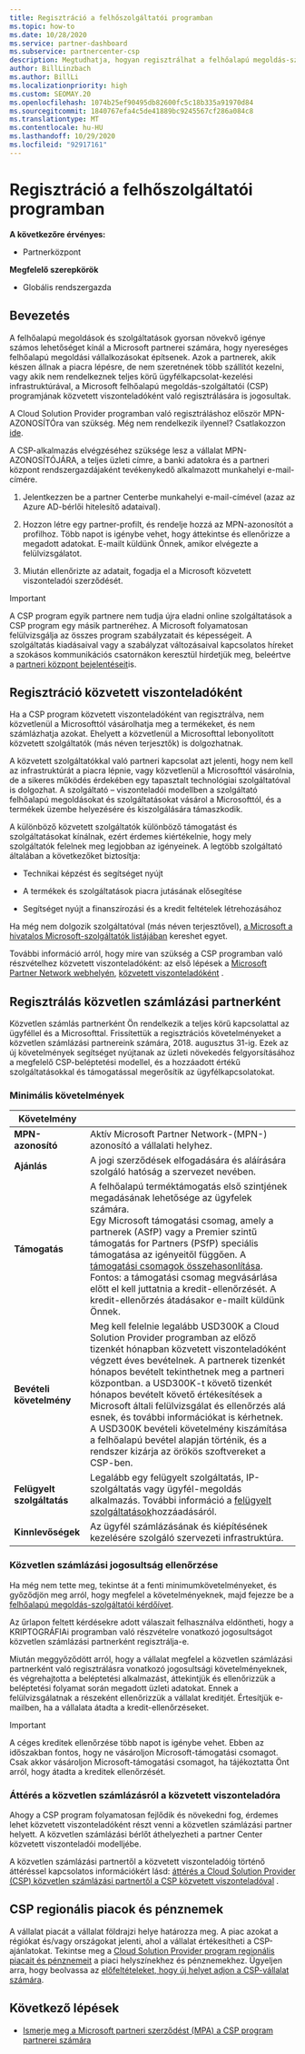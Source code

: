 ```yaml
---
title: Regisztráció a felhőszolgáltatói programban
ms.topic: how-to
ms.date: 10/28/2020
ms.service: partner-dashboard
ms.subservice: partnercenter-csp
description: Megtudhatja, hogyan regisztrálhat a felhőalapú megoldás-szolgáltatói (CSP) program értékesítési modelljére, amely a legmegfelelőbb a vállalata számára, mint például a közvetett viszonteladó vagy a Direct-Bill partner.
author: BillLinzbach
ms.author: BillLi
ms.localizationpriority: high
ms.custom: SEOMAY.20
ms.openlocfilehash: 1074b25ef90495db82600fc5c18b335a91970d84
ms.sourcegitcommit: 1840767efa4c5de41889bc9245567cf286a084c8
ms.translationtype: MT
ms.contentlocale: hu-HU
ms.lasthandoff: 10/29/2020
ms.locfileid: "92917161"
---
```

# <a name="enroll-in-the-cloud-solution-provider-program"></a>Regisztráció a felhőszolgáltatói programban

**A következőre érvényes:**

- Partnerközpont  

**Megfelelő szerepkörök**

- Globális rendszergazda

## <a name="get-started"></a>Bevezetés

A felhőalapú megoldások és szolgáltatások gyorsan növekvő igénye számos lehetőséget kínál a Microsoft partnerei számára, hogy nyereséges felhőalapú megoldási vállalkozásokat építsenek. Azok a partnerek, akik készen állnak a piacra lépésre, de nem szeretnének több szállítót kezelni, vagy akik nem rendelkeznek teljes körű ügyfélkapcsolat-kezelési infrastruktúrával, a Microsoft felhőalapú megoldás-szolgáltatói (CSP) programjának közvetett viszonteladóként való regisztrálására is jogosultak.

A Cloud Solution Provider programban való regisztráláshoz először MPN-AZONOSÍTÓra van szükség. Még nem rendelkezik ilyennel? Csatlakozzon [ide](https://partner.microsoft.com/).

A CSP-alkalmazás elvégzéséhez szüksége lesz a vállalat MPN-AZONOSÍTÓJÁRA, a teljes üzleti címre, a banki adatokra és a partneri központ rendszergazdájaként tevékenykedő alkalmazott munkahelyi e-mail-címére.

1. Jelentkezzen be a partner Centerbe munkahelyi e-mail-címével (azaz az Azure AD-bérlői hitelesítő adataival).

2. Hozzon létre egy partner-profilt, és rendelje hozzá az MPN-azonosítót a profilhoz.
Több napot is igénybe vehet, hogy áttekintse és ellenőrizze a megadott adatokat. E-mailt küldünk Önnek, amikor elvégezte a felülvizsgálatot.

3. Miután ellenőrizte az adatait, fogadja el a Microsoft közvetett viszonteladói szerződését.

> [!IMPORTANT]  
> A CSP program egyik partnere nem tudja újra eladni online szolgáltatások a CSP program egy másik partneréhez. A Microsoft folyamatosan felülvizsgálja az összes program szabályzatait és képességeit. A szolgáltatás kiadásaival vagy a szabályzat változásaival kapcsolatos híreket a szokásos kommunikációs csatornákon keresztül hirdetjük meg, beleértve a [partneri központ bejelentéseit](announcements/index.md)is.

## <a name="enroll-as-an-indirect-reseller"></a>Regisztráció közvetett viszonteladóként

Ha a CSP program közvetett viszonteladóként van regisztrálva, nem közvetlenül a Microsofttól vásárolhatja meg a termékeket, és nem számlázhatja azokat. Ehelyett a közvetlenül a Microsofttal lebonyolított közvetett szolgáltatók (más néven terjesztők) is dolgozhatnak.

A közvetett szolgáltatókkal való partneri kapcsolat azt jelenti, hogy nem kell az infrastruktúrát a piacra lépnie, vagy közvetlenül a Microsofttól vásárolnia, de a sikeres működés érdekében egy tapasztalt technológiai szolgáltatóval is dolgozhat. A szolgáltató – viszonteladói modellben a szolgáltató felhőalapú megoldásokat és szolgáltatásokat vásárol a Microsofttól, és a termékek üzembe helyezésére és kiszolgálására támaszkodik.

A különböző közvetett szolgáltatók különböző támogatást és szolgáltatásokat kínálnak, ezért érdemes kiértékelnie, hogy mely szolgáltatók felelnek meg legjobban az igényeinek. A legtöbb szolgáltató általában a következőket biztosítja:

- Technikai képzést és segítséget nyújt

- A termékek és szolgáltatások piacra jutásának elősegítése

- Segítséget nyújt a finanszírozási és a kredit feltételek létrehozásához

Ha még nem dolgozik szolgáltatóval (más néven terjesztővel), [a Microsoft a hivatalos Microsoft-szolgáltatók listájában](https://partnercenter.microsoft.com/partner/find-a-provider) kereshet egyet.

További információ arról, hogy mire van szükség a CSP programban való részvételhez közvetett viszonteladóként: az első lépések a [Microsoft Partner Network webhelyén](https://partner.microsoft.com/), [közvetett viszonteladóként](https://partner.microsoft.com/cloud-solution-provider/whats-required) . 

## <a name="enroll-as-a-direct-bill-partner"></a>Regisztrálás közvetlen számlázási partnerként

Közvetlen számlás partnerként Ön rendelkezik a teljes körű kapcsolattal az ügyféllel és a Microsofttal. Frissítettük a regisztrációs követelményeket a közvetlen számlázási partnereink számára, 2018. augusztus 31-ig. Ezek az új követelmények segítséget nyújtanak az üzleti növekedés felgyorsításához a megfelelő CSP-beléptetési modellel, és a hozzáadott értékű szolgáltatásokkal és támogatással megerősítik az ügyfélkapcsolatokat.

### <a name="minimum-requirements"></a>Minimális követelmények

|**Követelmény**|                             |
|--------------------------------|--------------------------------------------------------------|
|**MPN-azonosító**   |Aktív Microsoft Partner Network-(MPN-) azonosító a vállalati helyhez.    |
|**Ajánlás**   |A jogi szerződések elfogadására és aláírására szolgáló hatóság a szervezet nevében.|
|**Támogatás**   |A felhőalapú terméktámogatás első szintjének megadásának lehetősége az ügyfelek számára. <br>Egy Microsoft támogatási csomag, amely a partnerek (ASfP) vagy a Premier szintű támogatás for Partners (PSfP) speciális támogatása az igényeitől függően. A [támogatási csomagok összehasonlítása](https://partner.microsoft.com/support/partnersupport).<br> Fontos: a támogatási csomag megvásárlása előtt el kell juttatnia a kredit-ellenőrzését. A kredit-ellenőrzés átadásakor e-mailt küldünk Önnek. |
|**Bevételi követelmény**|Meg kell felelnie legalább USD300K a Cloud Solution Provider programban az előző tizenkét hónapban közvetett viszonteladóként végzett éves bevételnek. A partnerek tizenkét hónapos bevételt tekinthetnek meg a partneri központban. a USD300K-t követő tizenkét hónapos bevételt követő értékesítések a Microsoft általi felülvizsgálat és ellenőrzés alá esnek, és további információkat is kérhetnek. A USD300K bevételi követelmény kiszámítása a felhőalapú bevétel alapján történik, és a rendszer kizárja az örökös szoftvereket a CSP-ben.|
|**Felügyelt szolgáltatás**   |Legalább egy felügyelt szolgáltatás, IP-szolgáltatás vagy ügyfél-megoldás alkalmazás. További információ a [felügyelt szolgáltatások](https://partner.microsoft.com/business-opportunities/managed-services-provider)hozzáadásáról.|
|**Kinnlevőségek** |Az ügyfél számlázásának és kiépítésének kezelésére szolgáló szervezeti infrastruktúra.

### <a name="verify-direct-bill-eligibility"></a>Közvetlen számlázási jogosultság ellenőrzése

Ha még nem tette meg, tekintse át a fenti minimumkövetelményeket, és győződjön meg arról, hogy megfelel a követelményeknek, majd fejezze be a [felhőalapú megoldás-szolgáltatói kérdőívet](https://partner.microsoft.com/cloud-solution-provider/assessment).

Az űrlapon feltett kérdésekre adott válaszait felhasználva eldöntheti, hogy a KRIPTOGRÁFIAi programban való részvételre vonatkozó jogosultságot közvetlen számlázási partnerként regisztrálja-e.

Miután meggyőződött arról, hogy a vállalat megfelel a közvetlen számlázási partnerként való regisztrálásra vonatkozó jogosultsági követelményeknek, és végrehajtotta a beléptetési alkalmazást, áttekintjük és ellenőrizzük a beléptetési folyamat során megadott üzleti adatokat. Ennek a felülvizsgálatnak a részeként ellenőrizzük a vállalat kreditjét. Értesítjük e-mailben, ha a vállalata átadta a kredit-ellenőrzéseket.

>[!IMPORTANT]
>A céges kreditek ellenőrzése több napot is igénybe vehet. Ebben az időszakban fontos, hogy ne vásároljon Microsoft-támogatási csomagot. Csak akkor vásároljon Microsoft-támogatási csomagot, ha tájékoztatta Önt arról, hogy átadta a kreditek ellenőrzését.

### <a name="transition-from-direct-bill-to-indirect-reseller"></a>Áttérés a közvetlen számlázásról a közvetett viszonteladóra

Ahogy a CSP program folyamatosan fejlődik és növekedni fog, érdemes lehet közvetett viszonteladóként részt venni a közvetlen számlázási partner helyett. A közvetlen számlázási bérlőt áthelyezheti a partner Center közvetett viszonteladói modelljébe.

A közvetlen számlázási partnertől a közvetett viszonteladóig történő áttéréssel kapcsolatos információkért lásd: [áttérés a Cloud Solution Provider (CSP) közvetlen számlázási partnertől a CSP közvetett viszonteladóval](transition-direct-to-indirect.md) .

## <a name="csp-regional-markets-and-currencies"></a>CSP regionális piacok és pénznemek

A vállalat piacát a vállalat földrajzi helye határozza meg. A piac azokat a régiókat és/vagy országokat jelenti, ahol a vállalat értékesítheti a CSP-ajánlatokat. Tekintse meg a [Cloud Solution Provider program regionális piacait és pénznemeit](regional-authorization-overview.md) a piaci helyszínekhez és pénznemekhez.
Ügyeljen arra, hogy beolvassa az [előfeltételeket, hogy új helyet adjon a CSP-vállalat számára](manage-locations.md).

## <a name="next-steps"></a>Következő lépések

- [Ismerje meg a Microsoft partneri szerződést (MPA) a CSP program partnerei számára](microsoft-partner-agreement.md)